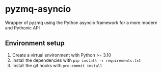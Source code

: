 # pyzmq-asyncio

Wrapper of pyzmq using the Python asyncio framework for a more modern and Pythonic API

## Environment setup

1. Create a virtual environment with Python >= 3.10
2. Install the dependencies with `pip install -r requirements.txt`
3. Install the git hooks with `pre-commit install`
